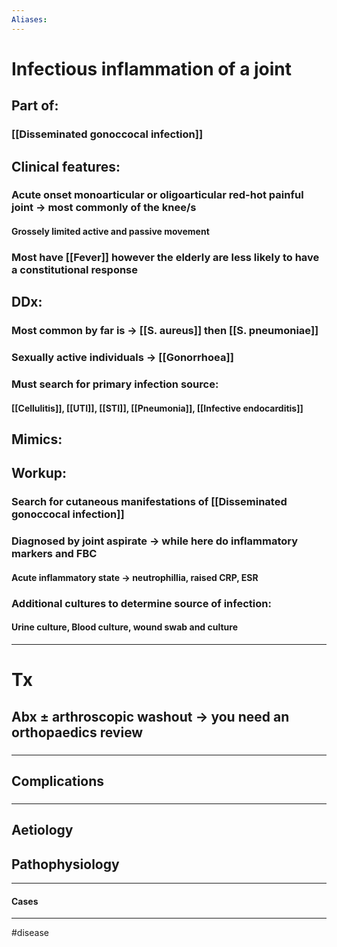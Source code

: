 ```yaml
---
Aliases:
---
```

# Infectious inflammation of a joint
## Part of:
### [[Disseminated gonoccocal infection]]
## Clinical features:
### Acute onset monoarticular or oligoarticular red-hot painful joint -> most commonly of the knee/s
#### Grossely limited active and passive movement
### Most have [[Fever]] however the elderly are less likely to have a constitutional response
###
## DDx:
### Most common by far is -> [[S. aureus]] then [[S. pneumoniae]]
### Sexually active individuals -> [[Gonorrhoea]]
### Must search for primary infection source:
#### [[Cellulitis]], [[UTI]], [[STI]], [[Pneumonia]], [[Infective endocarditis]]
## Mimics:
###
## Workup:
### Search for cutaneous manifestations of [[Disseminated gonoccocal infection]]
### Diagnosed by joint aspirate -> while here do inflammatory markers and FBC
#### Acute inflammatory state -> neutrophillia, raised CRP, ESR
### Additional cultures to determine source of infection:
#### Urine culture, Blood culture, wound swab and culture
---
# Tx
## Abx ± arthroscopic washout -> you need an orthopaedics review
###
---
## Complications
###

---
## Aetiology
## Pathophysiology

---
#### Cases


---
#disease 